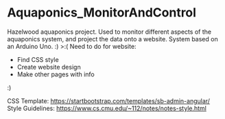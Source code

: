 # Aquaponics_MonitorAndControl
Hazelwood aquaponics project. Used to monitor different aspects of the aquaponics system, and project the data onto a website. System based on an Arduino Uno. :) >:(
Need to do for website:
*  Find CSS style
*  Create website design
*  Make other pages with info

:)

CSS Template: https://startbootstrap.com/templates/sb-admin-angular/
Style Guidelines: https://www.cs.cmu.edu/~112/notes/notes-style.html